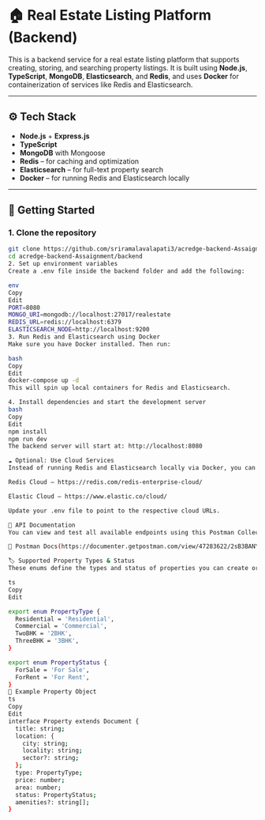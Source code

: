 # 🏠 Real Estate Listing Platform (Backend)

This is a backend service for a real estate listing platform that supports creating, storing, and searching property listings. It is built using **Node.js**, **TypeScript**, **MongoDB**, **Elasticsearch**, and **Redis**, and uses **Docker** for containerization of services like Redis and Elasticsearch.

---

## ⚙️ Tech Stack

- **Node.js** + **Express.js**
- **TypeScript**
- **MongoDB** with Mongoose
- **Redis** – for caching and optimization
- **Elasticsearch** – for full-text property search
- **Docker** – for running Redis and Elasticsearch locally

---

## 🚀 Getting Started

### 1. Clone the repository

```bash
git clone https://github.com/sriramalavalapati3/acredge-backend-Assaignment.git
cd acredge-backend-Assaignment/backend
2. Set up environment variables
Create a .env file inside the backend folder and add the following:

env
Copy
Edit
PORT=8080
MONGO_URI=mongodb://localhost:27017/realestate
REDIS_URL=redis://localhost:6379
ELASTICSEARCH_NODE=http://localhost:9200
3. Run Redis and Elasticsearch using Docker
Make sure you have Docker installed. Then run:

bash
Copy
Edit
docker-compose up -d
This will spin up local containers for Redis and Elasticsearch.

4. Install dependencies and start the development server
bash
Copy
Edit
npm install
npm run dev
The backend server will start at: http://localhost:8080

☁️ Optional: Use Cloud Services
Instead of running Redis and Elasticsearch locally via Docker, you can use managed cloud services:

Redis Cloud – https://redis.com/redis-enterprise-cloud/

Elastic Cloud – https://www.elastic.co/cloud/

Update your .env file to point to the respective cloud URLs.

📄 API Documentation
You can view and test all available endpoints using this Postman Collection:

🔗 Postman Docs(https://documenter.getpostman.com/view/47283622/2sB3BANYUX)

🏷️ Supported Property Types & Status
These enums define the types and status of properties you can create or query.

ts
Copy
Edit

export enum PropertyType {
  Residential = 'Residential',
  Commercial = 'Commercial',
  TwoBHK = '2BHK',
  ThreeBHK = '3BHK',
}

export enum PropertyStatus {
  ForSale = 'For Sale',
  ForRent = 'For Rent',
}
📌 Example Property Object
ts
Copy
Edit
interface Property extends Document {
  title: string;
  location: {
    city: string;
    locality: string;
    sector?: string;
  };
  type: PropertyType;
  price: number;
  area: number;
  status: PropertyStatus;
  amenities?: string[];
}
